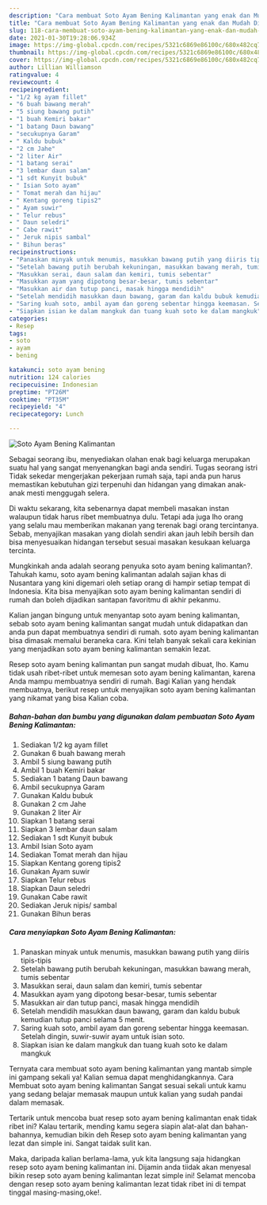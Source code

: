 ```yaml
---
description: "Cara membuat Soto Ayam Bening Kalimantan yang enak dan Mudah Dibuat"
title: "Cara membuat Soto Ayam Bening Kalimantan yang enak dan Mudah Dibuat"
slug: 118-cara-membuat-soto-ayam-bening-kalimantan-yang-enak-dan-mudah-dibuat
date: 2021-01-30T19:28:06.934Z
image: https://img-global.cpcdn.com/recipes/5321c6869e86100c/680x482cq70/soto-ayam-bening-kalimantan-foto-resep-utama.jpg
thumbnail: https://img-global.cpcdn.com/recipes/5321c6869e86100c/680x482cq70/soto-ayam-bening-kalimantan-foto-resep-utama.jpg
cover: https://img-global.cpcdn.com/recipes/5321c6869e86100c/680x482cq70/soto-ayam-bening-kalimantan-foto-resep-utama.jpg
author: Lillian Williamson
ratingvalue: 4
reviewcount: 4
recipeingredient:
- "1/2 kg ayam fillet"
- "6 buah bawang merah"
- "5 siung bawang putih"
- "1 buah Kemiri bakar"
- "1 batang Daun bawang"
- "secukupnya Garam"
- " Kaldu bubuk"
- "2 cm Jahe"
- "2 liter Air"
- "1 batang serai"
- "3 lembar daun salam"
- "1 sdt Kunyit bubuk"
- " Isian Soto ayam"
- " Tomat merah dan hijau"
- " Kentang goreng tipis2"
- " Ayam suwir"
- " Telur rebus"
- " Daun seledri"
- " Cabe rawit"
- " Jeruk nipis sambal"
- " Bihun beras"
recipeinstructions:
- "Panaskan minyak untuk menumis, masukkan bawang putih yang diiris tipis-tipis"
- "Setelah bawang putih berubah kekuningan, masukkan bawang merah, tumis sebentar"
- "Masukkan serai, daun salam dan kemiri, tumis sebentar"
- "Masukkan ayam yang dipotong besar-besar, tumis sebentar"
- "Masukkan air dan tutup panci, masak hingga mendidih"
- "Setelah mendidih masukkan daun bawang, garam dan kaldu bubuk kemudian tutup panci selama 5 menit."
- "Saring kuah soto, ambil ayam dan goreng sebentar hingga keemasan. Setelah dingin, suwir-suwir ayam untuk isian soto."
- "Siapkan isian ke dalam mangkuk dan tuang kuah soto ke dalam mangkuk"
categories:
- Resep
tags:
- soto
- ayam
- bening

katakunci: soto ayam bening 
nutrition: 124 calories
recipecuisine: Indonesian
preptime: "PT26M"
cooktime: "PT35M"
recipeyield: "4"
recipecategory: Lunch

---
```



![Soto Ayam Bening Kalimantan](https://img-global.cpcdn.com/recipes/5321c6869e86100c/680x482cq70/soto-ayam-bening-kalimantan-foto-resep-utama.jpg)

Sebagai seorang ibu, menyediakan olahan enak bagi keluarga merupakan suatu hal yang sangat menyenangkan bagi anda sendiri. Tugas seorang istri Tidak sekedar mengerjakan pekerjaan rumah saja, tapi anda pun harus memastikan kebutuhan gizi terpenuhi dan hidangan yang dimakan anak-anak mesti menggugah selera.

Di waktu  sekarang, kita sebenarnya dapat membeli masakan instan walaupun tidak harus ribet membuatnya dulu. Tetapi ada juga lho orang yang selalu mau memberikan makanan yang terenak bagi orang tercintanya. Sebab, menyajikan masakan yang diolah sendiri akan jauh lebih bersih dan bisa menyesuaikan hidangan tersebut sesuai masakan kesukaan keluarga tercinta. 



Mungkinkah anda adalah seorang penyuka soto ayam bening kalimantan?. Tahukah kamu, soto ayam bening kalimantan adalah sajian khas di Nusantara yang kini digemari oleh setiap orang di hampir setiap tempat di Indonesia. Kita bisa menyajikan soto ayam bening kalimantan sendiri di rumah dan boleh dijadikan santapan favoritmu di akhir pekanmu.

Kalian jangan bingung untuk menyantap soto ayam bening kalimantan, sebab soto ayam bening kalimantan sangat mudah untuk didapatkan dan anda pun dapat membuatnya sendiri di rumah. soto ayam bening kalimantan bisa dimasak memalui beraneka cara. Kini telah banyak sekali cara kekinian yang menjadikan soto ayam bening kalimantan semakin lezat.

Resep soto ayam bening kalimantan pun sangat mudah dibuat, lho. Kamu tidak usah ribet-ribet untuk memesan soto ayam bening kalimantan, karena Anda mampu membuatnya sendiri di rumah. Bagi Kalian yang hendak membuatnya, berikut resep untuk menyajikan soto ayam bening kalimantan yang nikamat yang bisa Kalian coba.

<!--inarticleads1-->

##### Bahan-bahan dan bumbu yang digunakan dalam pembuatan Soto Ayam Bening Kalimantan:

1. Sediakan 1/2 kg ayam fillet
1. Gunakan 6 buah bawang merah
1. Ambil 5 siung bawang putih
1. Ambil 1 buah Kemiri bakar
1. Sediakan 1 batang Daun bawang
1. Ambil secukupnya Garam
1. Gunakan  Kaldu bubuk
1. Gunakan 2 cm Jahe
1. Gunakan 2 liter Air
1. Siapkan 1 batang serai
1. Siapkan 3 lembar daun salam
1. Sediakan 1 sdt Kunyit bubuk
1. Ambil  Isian Soto ayam
1. Sediakan  Tomat merah dan hijau
1. Siapkan  Kentang goreng tipis2
1. Gunakan  Ayam suwir
1. Siapkan  Telur rebus
1. Siapkan  Daun seledri
1. Gunakan  Cabe rawit
1. Sediakan  Jeruk nipis/ sambal
1. Gunakan  Bihun beras




<!--inarticleads2-->

##### Cara menyiapkan Soto Ayam Bening Kalimantan:

1. Panaskan minyak untuk menumis, masukkan bawang putih yang diiris tipis-tipis
1. Setelah bawang putih berubah kekuningan, masukkan bawang merah, tumis sebentar
1. Masukkan serai, daun salam dan kemiri, tumis sebentar
1. Masukkan ayam yang dipotong besar-besar, tumis sebentar
1. Masukkan air dan tutup panci, masak hingga mendidih
1. Setelah mendidih masukkan daun bawang, garam dan kaldu bubuk kemudian tutup panci selama 5 menit.
1. Saring kuah soto, ambil ayam dan goreng sebentar hingga keemasan. Setelah dingin, suwir-suwir ayam untuk isian soto.
1. Siapkan isian ke dalam mangkuk dan tuang kuah soto ke dalam mangkuk




Ternyata cara membuat soto ayam bening kalimantan yang mantab simple ini gampang sekali ya! Kalian semua dapat menghidangkannya. Cara Membuat soto ayam bening kalimantan Sangat sesuai sekali untuk kamu yang sedang belajar memasak maupun untuk kalian yang sudah pandai dalam memasak.

Tertarik untuk mencoba buat resep soto ayam bening kalimantan enak tidak ribet ini? Kalau tertarik, mending kamu segera siapin alat-alat dan bahan-bahannya, kemudian bikin deh Resep soto ayam bening kalimantan yang lezat dan simple ini. Sangat taidak sulit kan. 

Maka, daripada kalian berlama-lama, yuk kita langsung saja hidangkan resep soto ayam bening kalimantan ini. Dijamin anda tiidak akan menyesal bikin resep soto ayam bening kalimantan lezat simple ini! Selamat mencoba dengan resep soto ayam bening kalimantan lezat tidak ribet ini di tempat tinggal masing-masing,oke!.

